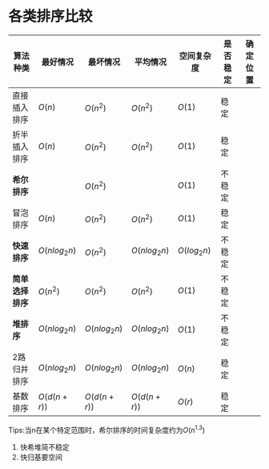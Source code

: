 # 各类排序比较

算法种类|最好情况|最坏情况|平均情况|空间复杂度|是否稳定|确定位置
--|--|--|--|--|--|--|
直接插入排序|$O(n)$|$O(n^2)$|$O(n^2)$|$O(1)$|稳定
折半插入排序|$O(n)$|$O(n^2)$|$O(n^2)$|$O(1)$|稳定
**希尔排序**||$O(n^2)$||$O(1)$|不稳定
冒泡排序|$O(n)$|$O(n^2)$|$O(n^2)$|$O(1)$|稳定
**快速排序**|$O(nlog_2n)$|$O(n^2)$|$O(nlog_2n)$|$O(log_2n)$|不稳定
**简单选择排序**|$O(n^2)$|$O(n^2)$|$O(n^2)$|$O(1)$|不稳定
**堆排序**|$O(nlog_2n)$|$O(nlog_2n)$|$O(nlog_2n)$|$O(1)$|不稳定
2路归并排序|$O(nlog_2n)$|$O(nlog_2n)$|$O(nlog_2n)$|$O(n)$|稳定
基数排序|$O(d(n+r))$|$O(d(n+r))$|$O(d(n+r))$|$O(r)$|稳定

Tips:当n在某个特定范围时，希尔排序的时间复杂度约为$O(n^{1.3})$

1. 快希堆简不稳定
2. 快归基要空间
